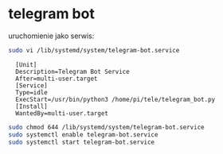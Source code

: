 # telegram bot

uruchomienie jako serwis:

```sh
sudo vi /lib/systemd/system/telegram-bot.service
```

```
  [Unit]
  Description=Telegram Bot Service
  After=multi-user.target
  [Service]
  Type=idle
  ExecStart=/usr/bin/python3 /home/pi/tele/telegram_bot.py
  [Install]
  WantedBy=multi-user.target
```

```sh
sudo chmod 644 /lib/systemd/system/telegram-bot.service
sudo systemctl enable telegram-bot.service
sudo systemctl start telegram-bot.service
```

